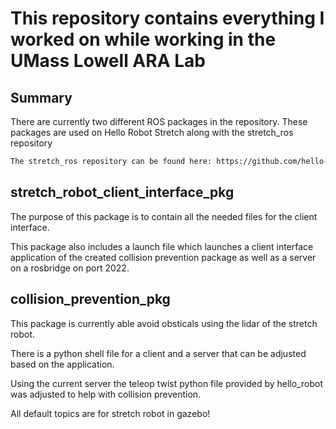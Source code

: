 # This repository contains everything I worked on while working in the UMass Lowell ARA Lab

## Summary
There are currently two different ROS packages in the repository. These packages are used on Hello Robot Stretch along with the stretch_ros repository 

```bash
The stretch_ros repository can be found here: https://github.com/hello-robot/stretch_ros.git
```

## stretch_robot_client_interface_pkg
The purpose of this package is to contain all the needed files for the client interface.

This package also includes a launch file which launches a client interface application of the created collision prevention package as well as a server on a rosbridge on port 2022.

## collision_prevention_pkg
This package is currently able avoid obsticals using the lidar of the stretch robot. 

There is a python shell file for a client and a server that can be adjusted based on the application.

Using the current server the teleop twist python file provided by hello_robot was adjusted to help with collision prevention.

All default topics are for stretch robot in gazebo!
